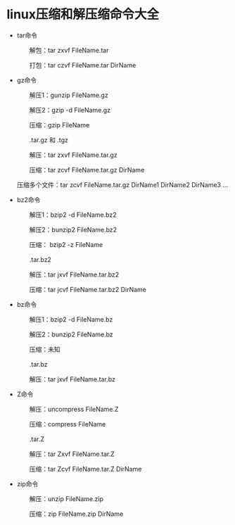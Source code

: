 # linux压缩和解压缩命令大全



- tar命令

  　　解包：tar zxvf FileName.tar

  　　打包：tar czvf FileName.tar DirName

  

- gz命令

  　　解压1：gunzip FileName.gz

  　　解压2：gzip -d FileName.gz

  　　压缩：gzip FileName

  　　.tar.gz 和 .tgz

  　　解压：tar zxvf FileName.tar.gz

  　　压缩：tar zcvf FileName.tar.gz DirName

    压缩多个文件：tar zcvf FileName.tar.gz DirName1 DirName2 DirName3 ...

  

- bz2命令

  　　解压1：bzip2 -d FileName.bz2

  　　解压2：bunzip2 FileName.bz2

  　　压缩： bzip2 -z FileName

  　　.tar.bz2

  　　解压：tar jxvf FileName.tar.bz2

  　　压缩：tar jcvf FileName.tar.bz2 DirName

  

- bz命令

  　　解压1：bzip2 -d FileName.bz

  　　解压2：bunzip2 FileName.bz

  　　压缩：未知

  　　.tar.bz

  　　解压：tar jxvf FileName.tar.bz

  

- Z命令

  　　解压：uncompress FileName.Z

  　　压缩：compress FileName

  　　.tar.Z

  　　解压：tar Zxvf FileName.tar.Z

  　　压缩：tar Zcvf FileName.tar.Z DirName

  

- zip命令

  　　解压：unzip FileName.zip

  　　压缩：zip FileName.zip DirName